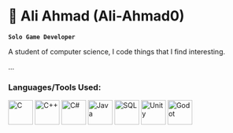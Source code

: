 # 🌟 Ali Ahmad (Ali-Ahmad0)
**`Solo Game Developer`**

A student of computer science, I code things that I find interesting.

...

### Languages/Tools Used:

<a href="https://en.wikipedia.org/wiki/C_(programming_language)"><img src="https://upload.wikimedia.org/wikipedia/commons/1/18/C_Programming_Language.svg" alt="C" width="50" height="50"/></a>
<a href="https://en.wikipedia.org/wiki/C%2B%2B"><img src="https://upload.wikimedia.org/wikipedia/commons/thumb/1/18/ISO_C%2B%2B_Logo.svg/180px-ISO_C%2B%2B_Logo.svg.png" alt="C++" width="50" height="50"/></a>
<a href="https://en.wikipedia.org/wiki/C_Sharp_(programming_language)"><img src="https://upload.wikimedia.org/wikipedia/commons/4/4e/Csharp_Logo.png" alt="C#" width="50" height="50"/></a>
<a href="https://en.wikipedia.org/wiki/Java_(programming_language)"><img src="https://upload.wikimedia.org/wikipedia/commons/4/42/Java_Logo.svg" alt="Java" width="50" height="50"/></a>
<a href="https://en.wikipedia.org/wiki/SQL"><img src="https://upload.wikimedia.org/wikipedia/commons/d/d5/SQL_Logo.svg" alt="SQL" width="50" height="50"/></a>
<a href="https://en.wikipedia.org/wiki/Unity_(game_engine)"><img src="https://upload.wikimedia.org/wikipedia/commons/3/31/Unity_Logo.png" alt="Unity" width="50" height="50"/></a>
<a href="https://godotengine.org/"><img src="https://upload.wikimedia.org/wikipedia/commons/0/0d/Godot_icon.svg" alt="Godot" width="50" height="50"/></a>
